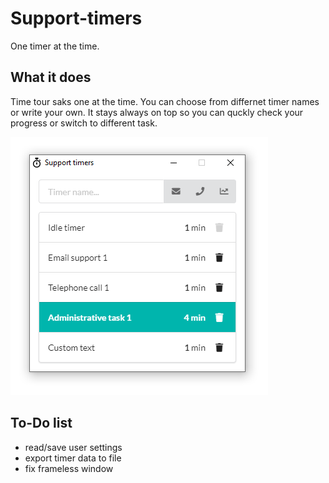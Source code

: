 # Support-timers
One timer at the time.

## What it does
Time tour saks one at the time. You can choose from differnet timer names or write your own. It stays always on top so you can quckly check your progress or switch to different task.

![alt text](https://github.com/dynasheu/Support-timers/blob/master/screenshot.PNG "Support timers")

## To-Do list
* read/save user settings
* export timer data to file
* fix frameless window

